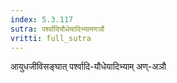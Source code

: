 ```yaml
---
index: 5.3.117
sutra: पर्श्वादियौधेयादिभ्यामणञौ
vritti: full_sutra
---
```


आयुधजीविसङ्‍घात् पर्श्वादि-यौधेयादिभ्याम् अण्-अञौ